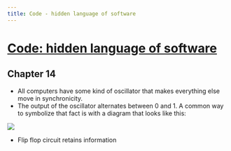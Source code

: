 ```yaml
---
title: Code - hidden language of software
---
```


# [Code: hidden language of software](http://goodreads.com/book/show/13020367)

## Chapter 14

- All computers have some kind of oscillator that makes everything else move in synchronicity.
- The output of the oscillator alternates between 0 and 1. A common way to symbolize that fact is with a diagram that looks like this:

![](https://i.imgur.com/HDThsBB.png)

- Flip flop circuit retains information
